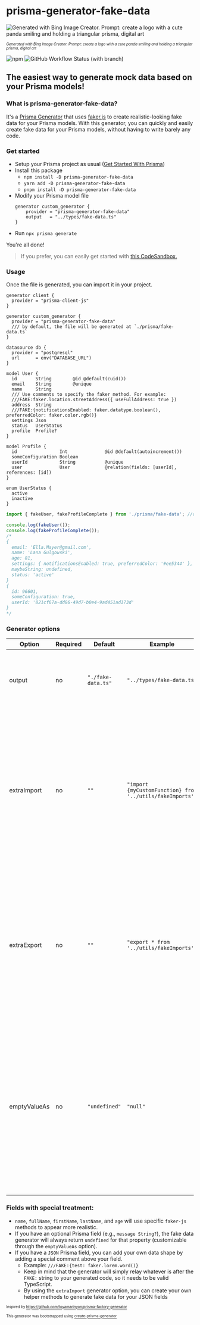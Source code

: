 # prisma-generator-fake-data

![Generated with Bing Image Creator. Prompt: create a logo with a cute panda smiling and holding a triangular prisma, digital art](assets/logo.jpg)

<sup><sub>_Generated with Bing Image Creator. Prompt: create a logo with a cute panda smiling and holding a triangular prisma, digital art_</sub></sup>

![npm](https://img.shields.io/npm/v/prisma-generator-fake-data)
![GitHub Workflow Status (with branch)](https://img.shields.io/github/actions/workflow/status/luisrudge/prisma-generator-fake-data/CI.yml?branch=main)

## The easiest way to generate mock data based on your Prisma models!

### What is prisma-generator-fake-data?

It's a [Prisma Generator](https://www.prisma.io/docs/concepts/components/prisma-schema/generators) that uses [faker.js](https://fakerjs.dev/) to create realistic-looking fake data for your Prisma models. With this generator, you can quickly and easily create fake data for your Prisma models, without having to write barely any code.

### Get started

- Setup your Prisma project as usual ([Get Started With Prisma](https://www.prisma.io/docs/getting-started))
- Install this package
  - `npm install -D prisma-generator-fake-data`
  - `yarn add -D prisma-generator-fake-data`
  - `pnpm install -D prisma-generator-fake-data`
- Modify your Prisma model file
  ```prisma
  generator custom_generator {
      provider = "prisma-generator-fake-data"
      output   = "../types/fake-data.ts"
  }
  ```
- Run `npx prisma generate`

You're all done!

> If you prefer, you can easily get started with [this CodeSandbox.](https://codesandbox.io/p/sandbox/prisma-generator-fake-data-example-xplkvs?file=%2Fscript.ts&selection=%5B%7B%22endColumn%22%3A6%2C%22endLineNumber%22%3A38%2C%22startColumn%22%3A6%2C%22startLineNumber%22%3A38%7D%5D)

### Usage

Once the file is generated, you can import it in your project.

```prisma
generator client {
  provider = "prisma-client-js"
}

generator custom_generator {
  provider = "prisma-generator-fake-data"
  /// by default, the file will be generated at `./prisma/fake-data.ts`
}

datasource db {
  provider = "postgresql"
  url      = env("DATABASE_URL")
}

model User {
  id       String        @id @default(cuid())
  email    String        @unique
  name     String
  /// Use comments to specify the faker method. For example:
  ///FAKE:faker.location.streetAddress({ useFullAddress: true })
  address  String
  ///FAKE:{notificationsEnabled: faker.datatype.boolean(), preferredColor: faker.color.rgb()}
  settings Json
  status   UserStatus
  profile  Profile?
}

model Profile {
  id                Int              @id @default(autoincrement())
  someConfiguration Boolean
  userId            String           @unique
  user              User             @relation(fields: [userId], references: [id])
}

enum UserStatus {
  active
  inactive
}
```

```ts
import { fakeUser, fakeProfileComplete } from './prisma/fake-data'; //or your custom output path

console.log(fakeUser());
console.log(fakeProfileComplete());
/*
{
  email: 'Ella.Mayer@gmail.com',
  name: 'Lana Gulgowski',
  age: 81,
  settings: { notificationsEnabled: true, preferredColor: '#ee5344' },
  maybeString: undefined,
  status: 'active'
}
{
  id: 96601,
  someConfiguration: true,
  userId: '821cf67a-dd86-49d7-b0e4-9ad451ad173d'
}
*/
```

### Generator options

| Option       | Required | Default            | Example                                                   | Description                                                                                                                                                                                                               |
| ------------ | -------- | ------------------ | --------------------------------------------------------- | ------------------------------------------------------------------------------------------------------------------------------------------------------------------------------------------------------------------------- |
| output       | no       | `"./fake-data.ts"` | `"../types/fake-data.ts"`                                 | Path where the file will be exported to. Base folder is your prisma folder.                                                                                                                                               |
| extraImport  | no       | `""`               | `"import {myCustomFunction} from '../utils/fakeImports'"` | This import will be added to your generated file. Useful when you want to use a custom function to generate fake JSON data. You can use your TypeScript aliases. Base folder is your prisma folder.                       |
| extraExport  | no       | `""`               | `"export * from '../utils/fakeImports'"`                  | This export will be added to your generated file. Useful when you want to export all of the fake methods created by this generator from the same file. Base folder is your prisma folder.                                 |
| emptyValueAs | no       | `"undefined"`      | `"null"`                                                  | By default, optional fields will be generated with `undefined`. You can change this behavior by overriding this parameter. You can use a function imported in `extraImport` or just pass a hardcoded value like `"null"`. |
|              |          |                    |

### Fields with special treatment:

- `name`, `fullName`, `firstName`, `lastName`, and `age` will use specific `faker-js` methods to appear more realistic.
- If you have an optional Prisma field (e.g., `message String?`), the fake data generator will always return `undefined` for that property (customizable through the `emptyValueAs` option).
- If you have a `JSON` Prisma field, you can add your own data shape by adding a special comment above your field.
  - Example: `///FAKE:{test: faker.lorem.word()}`
  - Keep in mind that the generator will simply relay whatever is after the `FAKE:` string to your generated code, so it needs to be valid TypeScript.
  - By using the `extraImport` generator option, you can create your own helper methods to generate fake data for your JSON fields

<sup><sub>Inspired by https://github.com/toyamarinyon/prisma-factory-generator</sub></sup>

<sup><sub>This generator was bootstrapped using [create-prisma-generator](https://github.com/YassinEldeeb/create-prisma-generator)
</sub></sup>
